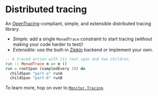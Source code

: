 # Distributed tracing

An [OpenTracing](https://opentracing.io/)-compliant, simple, and extensible
distributed tracing library.

+ _Simple:_ add a single `MonadTrace` constraint to start tracing (without making
  your code harder to test)!
+ _Extensible:_ use the built-in [Zipkin](http://zipkin.io) backend or implement
  your own.

```haskell
-- A traced action with its root span and two children.
run :: MonadTrace m => m ()
run = rootSpan (sampledEvery 10) do
  childSpan "part-a" runA
  childSpan "part-b" runB
```

To learn more, hop on over to
[`Monitor.Tracing`](https://hackage.haskell.org/package/tracing/docs/Monitor-Tracing.html).
